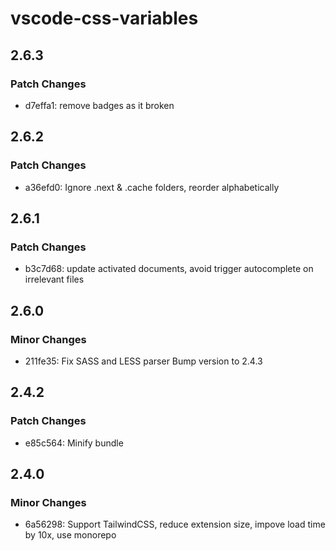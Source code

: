 # vscode-css-variables

## 2.6.3

### Patch Changes

- d7effa1: remove badges as it broken

## 2.6.2

### Patch Changes

- a36efd0: Ignore .next & .cache folders, reorder alphabetically

## 2.6.1

### Patch Changes

- b3c7d68: update activated documents, avoid trigger autocomplete on irrelevant files

## 2.6.0

### Minor Changes

- 211fe35: Fix SASS and LESS parser
  Bump version to 2.4.3

## 2.4.2

### Patch Changes

- e85c564: Minify bundle

## 2.4.0

### Minor Changes

- 6a56298: Support TailwindCSS, reduce extension size, impove load time by 10x, use monorepo
